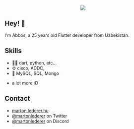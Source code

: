 <h1 align="center">
  <img src= alt="Abbos Muminov" />
</h1>

## Hey! 👋
I'm Abbos, a 25 years old Flutter developer from Uzbekistan.

## Skills
- 👨‍💻 dart, python, etc...
- ⚙️ cisco, ADDC,
- 💽 MySQL, SQL, Mongo
+ a lot more :D

## Contact
- [marton.lederer.hu](https://marton.lederer.hu)
- [@martonlederer](https://twitter.com/martonlederer) on Twitter
- [@martonlederer](./) on Discord
